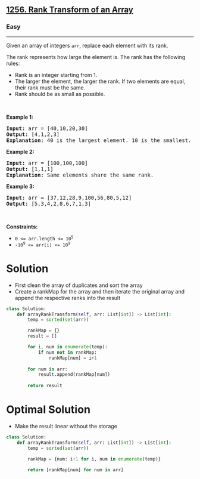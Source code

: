<h2><a href="https://leetcode.com/problems/rank-transform-of-an-array">1256. Rank Transform of an Array</a></h2><h3>Easy</h3><hr><p>Given an array of integers&nbsp;<code>arr</code>, replace each element with its rank.</p>

<p>The rank represents how large the element is. The rank has the following rules:</p>

<ul>
	<li>Rank is an integer starting from 1.</li>
	<li>The larger the element, the larger the rank. If two elements are equal, their rank must be the same.</li>
	<li>Rank should be as small as possible.</li>
</ul>

<p>&nbsp;</p>
<p><strong class="example">Example 1:</strong></p>

<pre>
<strong>Input:</strong> arr = [40,10,20,30]
<strong>Output:</strong> [4,1,2,3]
<strong>Explanation</strong>: 40 is the largest element. 10 is the smallest. 20 is the second smallest. 30 is the third smallest.</pre>

<p><strong class="example">Example 2:</strong></p>

<pre>
<strong>Input:</strong> arr = [100,100,100]
<strong>Output:</strong> [1,1,1]
<strong>Explanation</strong>: Same elements share the same rank.
</pre>

<p><strong class="example">Example 3:</strong></p>

<pre>
<strong>Input:</strong> arr = [37,12,28,9,100,56,80,5,12]
<strong>Output:</strong> [5,3,4,2,8,6,7,1,3]
</pre>

<p>&nbsp;</p>
<p><strong>Constraints:</strong></p>

<ul>
	<li><code>0 &lt;= arr.length &lt;= 10<sup>5</sup></code></li>
	<li><code>-10<sup>9</sup>&nbsp;&lt;= arr[i] &lt;= 10<sup>9</sup></code></li>
</ul>

# Solution 
* First clean the array of duplicates and sort the array 
* Create a rankMap for the array and then iterate the original array and append the respective ranks into the result 

```python
class Solution:
    def arrayRankTransform(self, arr: List[int]) -> List[int]:
        temp = sorted(set(arr))

        rankMap = {}
        result = []

        for i, num in enumerate(temp):
            if num not in rankMap:
                rankMap[num] = i+1
        
        for num in arr:
            result.append(rankMap[num])
        
        return result
```

# Optimal Solution 
* Make the result linear without the storage 
```python
class Solution:
    def arrayRankTransform(self, arr: List[int]) -> List[int]:
        temp = sorted(set(arr))

        rankMap = {num: i+1 for i, num in enumerate(temp)}
        
        return [rankMap[num] for num in arr]
```
